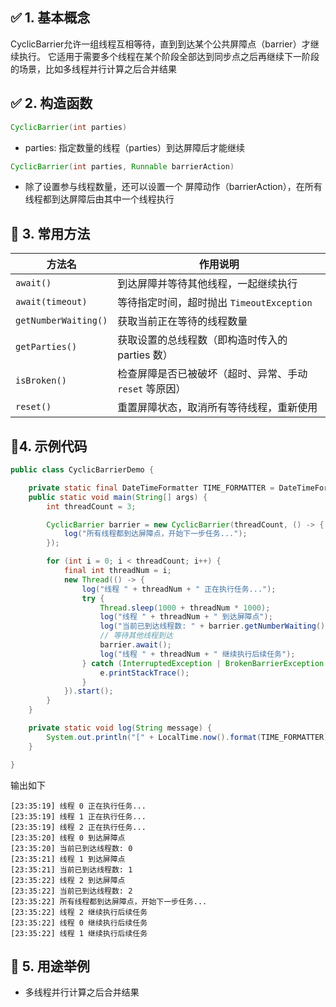 ## ✅ 1. 基本概念

CyclicBarrier允许一组线程互相等待，直到到达某个公共屏障点（barrier）才继续执行。
它适用于需要多个线程在某个阶段全部达到同步点之后再继续下一阶段的场景，比如多线程并行计算之后合并结果

## ✅ 2. 构造函数

```java
CyclicBarrier(int parties)
```
- parties: 指定数量的线程（parties）到达屏障后才能继续

```java
CyclicBarrier(int parties, Runnable barrierAction)
```
- 除了设置参与线程数量，还可以设置一个 屏障动作（barrierAction），在所有线程都到达屏障后由其中一个线程执行

## 🔧 3. 常用方法

| 方法名               | 作用说明                                               |
|----------------------|--------------------------------------------------------|
| `await()`            | 到达屏障并等待其他线程，一起继续执行                   |
| `await(timeout)`     | 等待指定时间，超时抛出 `TimeoutException`              |
| `getNumberWaiting()` | 获取当前正在等待的线程数量                             |
| `getParties()`       | 获取设置的总线程数（即构造时传入的 parties 数）        |
| `isBroken()`         | 检查屏障是否已被破坏（超时、异常、手动 `reset` 等原因）|
| `reset()`            | 重置屏障状态，取消所有等待线程，重新使用               |

## 🧪4. 示例代码
```java
public class CyclicBarrierDemo {

    private static final DateTimeFormatter TIME_FORMATTER = DateTimeFormatter.ofPattern("HH:mm:ss");
    public static void main(String[] args) {
        int threadCount = 3;

        CyclicBarrier barrier = new CyclicBarrier(threadCount, () -> {
            log("所有线程都到达屏障点，开始下一步任务...");
        });

        for (int i = 0; i < threadCount; i++) {
            final int threadNum = i;
            new Thread(() -> {
                log("线程 " + threadNum + " 正在执行任务...");
                try {
                    Thread.sleep(1000 + threadNum * 1000);
                    log("线程 " + threadNum + " 到达屏障点");
                    log("当前已到达线程数: " + barrier.getNumberWaiting());
                    // 等待其他线程到达
                    barrier.await();
                    log("线程 " + threadNum + " 继续执行后续任务");
                } catch (InterruptedException | BrokenBarrierException e) {
                    e.printStackTrace();
                }
            }).start();
        }
    }

    private static void log(String message) {
        System.out.println("[" + LocalTime.now().format(TIME_FORMATTER) + "] " + message);
    }

}
```
输出如下
```log
[23:35:19] 线程 0 正在执行任务...
[23:35:19] 线程 1 正在执行任务...
[23:35:19] 线程 2 正在执行任务...
[23:35:20] 线程 0 到达屏障点
[23:35:20] 当前已到达线程数: 0
[23:35:21] 线程 1 到达屏障点
[23:35:21] 当前已到达线程数: 1
[23:35:22] 线程 2 到达屏障点
[23:35:22] 当前已到达线程数: 2
[23:35:22] 所有线程都到达屏障点，开始下一步任务...
[23:35:22] 线程 2 继续执行后续任务
[23:35:22] 线程 0 继续执行后续任务
[23:35:22] 线程 1 继续执行后续任务
```
## 📘 5. 用途举例
- 多线程并行计算之后合并结果

